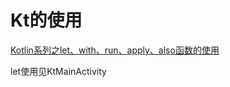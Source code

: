 # Kt的使用

[Kotlin系列之let、with、run、apply、also函数的使用](https://blog.csdn.net/u013064109/article/details/78786646)

let使用见KtMainActivity






